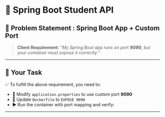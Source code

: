 # 🚀 Spring Boot Student API

## 📝 Problem Statement : Spring Boot App + Custom Port

> **Client Requirement:** _"My Spring Boot app runs on port **9090**, but your container must expose it correctly."_

---

## 🎯 Your Task

✅ To fulfill the above requirement, you need to:

- 🔧 Modify `application.properties` to use custom port **9090**
- 🐳 Update `Dockerfile` to `EXPOSE 9090`
- ▶️ Run the container with port mapping and verify:

---
